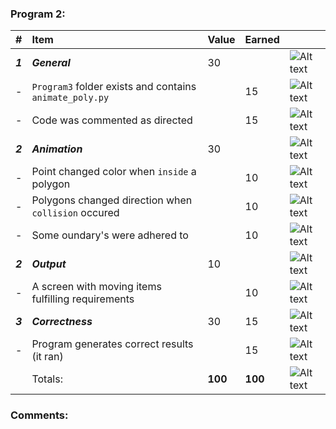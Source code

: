 ### Program 2:
| #       | Item                                                       | Value   | Earned   |                |
|:--------|:-----------------------------------------------------------|:--------|:---------|:---------------|
| ***1*** | ***General***                                              | 30      |          | ![Alt text][1] |
| -       | `Program3` folder exists and contains `animate_poly.py`    |         |    15    | ![Alt text][1] |
| -       | Code was commented as directed                             |         |    15    | ![Alt text][1] |
| ***2*** | ***Animation***                                            | 30      |          | ![Alt text][1] |
| -       | Point changed color when `inside` a polygon                |         |    10    | ![Alt text][1] |
| -       | Polygons changed direction when `collision` occured        |         |    10    | ![Alt text][1] |
| -       | Some oundary's were adhered to                             |         |    10    | ![Alt text][1] |
| ***2*** | ***Output***                                               | 10      |          | ![Alt text][1] |
| -       | A screen with moving items fulfilling requirements         |         |    10    | ![Alt text][1] |
| ***3*** | ***Correctness***                                          | 30      |    15    | ![Alt text][1] |
| -       | Program generates correct results (it ran)                 |         |    15    | ![Alt text][1] |
|         | Totals:                                                    | **100** |  **100** | ![Alt text][1] |
### Comments:
```

```

[1]: http://f.cl.ly/items/3E231i211n2E042B1U3K/right.png  "Correct"
[2]: http://f.cl.ly/items/2X473C1Q1F2x3S1E4231/wrong.gif  "Incorrect"
[3]: http://f.cl.ly/items/1A0d2Q1J1N1u0C3g0C1s/null.gif  "Errors"

